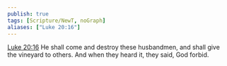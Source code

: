 ```yaml
---
publish: true
tags: [Scripture/NewT, noGraph]
aliases: ["Luke 20:16"]
---
```

[Luke 20:16](https://churchofjesuschrist.org/study/scriptures/nt/luke/20?lang=eng&id=p16#p16) He shall come and destroy these husbandmen, and shall give the vineyard to others. And when they heard it, they said, God forbid.
